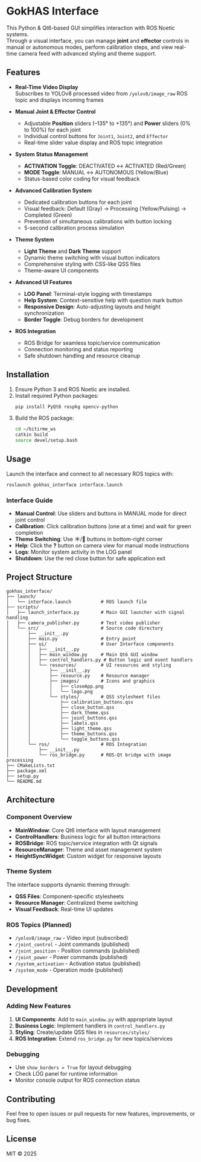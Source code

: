 # GokHAS Interface

This Python & Qt6-based GUI simplifies interaction with ROS Noetic systems.  
Through a visual interface, you can manage **joint** and **effector** controls in manual or autonomous modes, perform calibration steps, and view real-time camera feed with advanced styling and theme support.

## Features

- **Real-Time Video Display**  
  Subscribes to YOLOv8 processed video from `/yolov8/image_raw` ROS topic and displays incoming frames
  
- **Manual Joint & Effector Control**  
  - Adjustable **Position** sliders (–135° to +135°) and **Power** sliders (0% to 100%) for each joint  
  - Individual control buttons for `Joint1`, `Joint2`, and `Effector`
  - Real-time slider value display and ROS topic integration
  
- **System Status Management**  
  - **ACTIVATION Toggle**: DEACTIVATED ↔ ACTIVATED (Red/Green)
  - **MODE Toggle**: MANUAL ↔ AUTONOMOUS (Yellow/Blue)
  - Status-based color coding for visual feedback
  
- **Advanced Calibration System**  
  - Dedicated calibration buttons for each joint
  - Visual feedback: Default (Gray) → Processing (Yellow/Pulsing) → Completed (Green)
  - Prevention of simultaneous calibrations with button locking
  - 5-second calibration process simulation
  
- **Theme System**  
  - **Light Theme** and **Dark Theme** support
  - Dynamic theme switching with visual button indicators
  - Comprehensive styling with CSS-like QSS files
  - Theme-aware UI components
  
- **Advanced UI Features**  
  - **LOG Panel**: Terminal-style logging with timestamps
  - **Help System**: Context-sensitive help with question mark button
  - **Responsive Design**: Auto-adjusting layouts and height synchronization
  - **Border Toggle**: Debug borders for development
  
- **ROS Integration**  
  - ROS Bridge for seamless topic/service communication
  - Connection monitoring and status reporting
  - Safe shutdown handling and resource cleanup

## Installation

1. Ensure Python 3 and ROS Noetic are installed.  
2. Install required Python packages:  
   ```bash
   pip install PyQt6 rospkg opencv-python
   ```  
3. Build the ROS package:  
   ```bash
   cd ~/bitirme_ws
   catkin build
   source devel/setup.bash
   ```

## Usage

Launch the interface and connect to all necessary ROS topics with:

```bash
roslaunch gokhas_interface interface.launch
```

### Interface Guide

- **Manual Control**: Use sliders and buttons in MANUAL mode for direct joint control
- **Calibration**: Click calibration buttons (one at a time) and wait for green completion
- **Theme Switching**: Use ☀️/🌙 buttons in bottom-right corner
- **Help**: Click the **?** button on camera view for manual mode instructions
- **Logs**: Monitor system activity in the LOG panel
- **Shutdown**: Use the red close button for safe application exit

## Project Structure

```
gokhas_interface/
├── launch/
│   └── interface.launch           # ROS launch file
├── scripts/
│   ├── launch_interface.py        # Main GUI launcher with signal handling
│   ├── camera_publisher.py        # Test video publisher
│   └── src/                       # Source code directory
│       ├── __init__.py
│       ├── main.py                # Entry point
│       ├── ui/                    # User Interface components
│       │   ├── __init__.py
│       │   ├── main_window.py     # Main Qt6 GUI window
│       │   ├── control_handlers.py # Button logic and event handlers
│       │   └── resources/         # UI resources and styling
│       │       ├── __init__.py
│       │       ├── resource.py    # Resource manager
│       │       ├── images/        # Icons and graphics
│       │       │   ├── closeApp.png
│       │       │   └── logo.png
│       │       └── styles/        # QSS stylesheet files
│       │           ├── calibration_buttons.qss
│       │           ├── close_button.qss
│       │           ├── dark_theme.qss
│       │           ├── joint_buttons.qss
│       │           ├── labels.qss
│       │           ├── light_theme.qss
│       │           ├── theme_buttons.qss
│       │           └── toggle_buttons.qss
│       └── ros/                   # ROS Integration
│           ├── __init__.py
│           └── ros_bridge.py      # ROS-Qt bridge with image processing
├── CMakeLists.txt
├── package.xml
├── setup.py
└── README.md
```

## Architecture

### Component Overview

- **MainWindow**: Core Qt6 interface with layout management
- **ControlHandlers**: Business logic for all button interactions
- **ROSBridge**: ROS topic/service integration with Qt signals
- **ResourceManager**: Theme and asset management system
- **HeightSyncWidget**: Custom widget for responsive layouts

### Theme System

The interface supports dynamic theming through:
- **QSS Files**: Component-specific stylesheets
- **Resource Manager**: Centralized theme switching
- **Visual Feedback**: Real-time UI updates

### ROS Topics (Planned)

- `/yolov8/image_raw` - Video input (subscribed)
- `/joint_control` - Joint commands (published)
- `/joint_position` - Position commands (published)
- `/joint_power` - Power commands (published)
- `/system_activation` - Activation status (published)
- `/system_mode` - Operation mode (published)

## Development

### Adding New Features

1. **UI Components**: Add to `main_window.py` with appropriate layout
2. **Business Logic**: Implement handlers in `control_handlers.py`
3. **Styling**: Create/update QSS files in `resources/styles/`
4. **ROS Integration**: Extend `ros_bridge.py` for new topics/services

### Debugging

- Use `show_borders = True` for layout debugging
- Check LOG panel for runtime information
- Monitor console output for ROS connection status

## Contributing

Feel free to open issues or pull requests for new features, improvements, or bug fixes.

## License

MIT © 2025